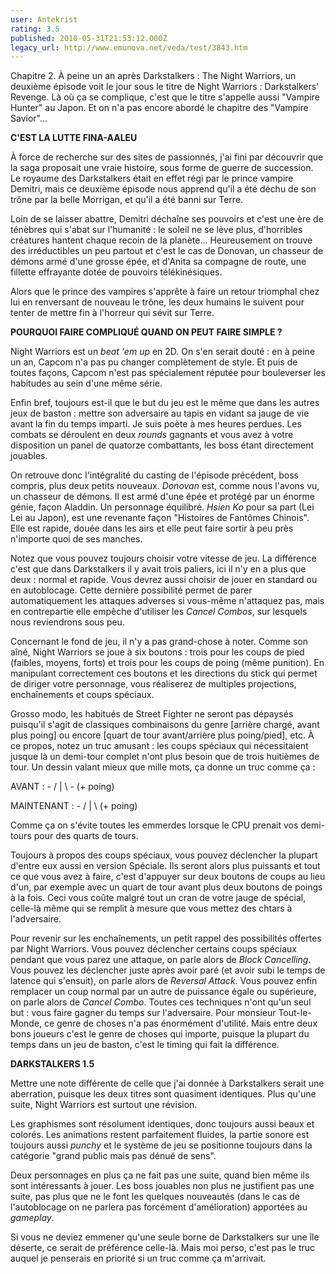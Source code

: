 ```yaml
---
user: Antekrist
rating: 3.5
published: 2010-05-31T21:53:12.000Z
legacy_url: http://www.emunova.net/veda/test/3843.htm
---
```

Chapitre 2\. À peine un an après Darkstalkers : The Night Warriors, un deuxième épisode voit le jour sous le titre de Night Warriors : Darkstalkers' Revenge. Là où ça se complique, c'est que le titre s'appelle aussi "Vampire Hunter" au Japon. Et on n'a pas encore abordé le chapitre des "Vampire Savior"...  

  

**C'EST LA LUTTE FINA-AALEU**  

À force de recherche sur des sites de passionnés, j'ai fini par découvrir que la saga proposait une vraie histoire, sous forme de guerre de succession. Le royaume des Darkstalkers était en effet régi par le prince vampire Demitri, mais ce deuxième épisode nous apprend qu'il a été déchu de son trône par la belle Morrigan, et qu'il a été banni sur Terre.  

Loin de se laisser abattre, Demitri déchaîne ses pouvoirs et c'est une ère de ténèbres qui s'abat sur l'humanité : le soleil ne se lève plus, d'horribles créatures hantent chaque recoin de la planète... Heureusement on trouve des irréductibles un peu partout et c'est le cas de Donovan, un chasseur de démons armé d'une grosse épée, et d'Anita sa compagne de route, une fillette effrayante dotée de pouvoirs télékinésiques.  

Alors que le prince des vampires s'apprête à faire un retour triomphal chez lui en renversant de nouveau le trône, les deux humains le suivent pour tenter de mettre fin à l'horreur qui sévit sur Terre.  

  

**POURQUOI FAIRE COMPLIQUÉ QUAND ON PEUT FAIRE SIMPLE ?**  

Night Warriors est un _beat 'em up_ en 2D. On s'en serait douté : en à peine un an, Capcom n'a pas pu changer complètement de style. Et puis de toutes façons, Capcom n'est pas spécialement réputée pour bouleverser les habitudes au sein d'une même série.  

Enfin bref, toujours est-il que le but du jeu est le même que dans les autres jeux de baston : mettre son adversaire au tapis en vidant sa jauge de vie avant la fin du temps imparti. Je suis poète à mes heures perdues. Les combats se déroulent en deux _rounds_ gagnants et vous avez à votre disposition un panel de quatorze combattants, les boss étant directement jouables.  

On retrouve donc l'intégralité du casting de l'épisode précédent, boss compris, plus deux petits nouveaux. _Donovan_ est, comme nous l'avons vu, un chasseur de démons. Il est armé d'une épée et protégé par un énorme génie, façon Aladdin. Un personnage équilibré. _Hsien Ko_ pour sa part (Lei Lei au Japon), est une revenante façon "Histoires de Fantômes Chinois". Elle est rapide, douée dans les airs et elle peut faire sortir à peu près n'importe quoi de ses manches.  

Notez que vous pouvez toujours choisir votre vitesse de jeu. La différence c'est que dans Darkstalkers il y avait trois paliers, ici il n'y en a plus que deux : normal et rapide. Vous devrez aussi choisir de jouer en standard ou en autoblocage. Cette dernière possibilité permet de parer automatiquement les attaques adverses si vous-même n'attaquez pas, mais en contrepartie elle empêche d'utiliser les _Cancel Combos_, sur lesquels nous reviendrons sous peu.  

Concernant le fond de jeu, il n'y a pas grand-chose à noter. Comme son aîné, Night Warriors se joue à six boutons : trois pour les coups de pied (faibles, moyens, forts) et trois pour les coups de poing (même punition). En manipulant correctement ces boutons et les directions du stick qui permet de diriger votre personnage, vous réaliserez de multiples projections, enchaînements et coups spéciaux.  

Grosso modo, les habitués de Street Fighter ne seront pas dépaysés puisqu'il s'agit de classiques combinaisons du genre \[arrière chargé, avant plus poing\] ou encore \[quart de tour avant/arrière plus poing/pied\], etc. À ce propos, notez un truc amusant : les coups spéciaux qui nécessitaient jusque là un demi-tour complet n'ont plus besoin que de trois huitièmes de tour. Un dessin valant mieux que mille mots, ça donne un truc comme ça :  

AVANT : - / | \\ - (+ poing)  

MAINTENANT : - / | \\ (+ poing)  

Comme ça on s'évite toutes les emmerdes lorsque le CPU prenait vos demi-tours pour des quarts de tours.  

Toujours à propos des coups spéciaux, vous pouvez déclencher la plupart d'entre eux aussi en version Spéciale. Ils seront alors plus puissants et tout ce que vous avez à faire, c'est d'appuyer sur deux boutons de coups au lieu d'un, par exemple avec un quart de tour avant plus deux boutons de poings à la fois. Ceci vous coûte malgré tout un cran de votre jauge de spécial, celle-là même qui se remplit à mesure que vous mettez des chtars à l'adversaire.  

Pour revenir sur les enchaînements, un petit rappel des possibilités offertes par Night Warriors. Vous pouvez déclencher certains coups spéciaux pendant que vous parez une attaque, on parle alors de _Block Cancelling_. Vous pouvez les déclencher juste après avoir paré (et avoir subi le temps de latence qui s'ensuit), on parle alors de _Reversal Attack_. Vous pouvez enfin remplacer un coup normal par un autre de puissance égale ou supérieure, on parle alors de _Cancel Combo_. Toutes ces techniques n'ont qu'un seul but : vous faire gagner du temps sur l'adversaire. Pour monsieur Tout-le-Monde, ce genre de choses n'a pas énormément d'utilité. Mais entre deux bons joueurs c'est le genre de choses qui importe, puisque la plupart du temps dans un jeu de baston, c'est le timing qui fait la différence.  

  

**DARKSTALKERS 1.5**  

Mettre une note différente de celle que j'ai donnée à Darkstalkers serait une aberration, puisque les deux titres sont quasiment identiques. Plus qu'une suite, Night Warriors est surtout une révision.  

Les graphismes sont résolument identiques, donc toujours aussi beaux et colorés. Les animations restent parfaitement fluides, la partie sonore est toujours aussi _punchy_ et le système de jeu se positionne toujours dans la catégorie "grand public mais pas dénué de sens".  

Deux personnages en plus ça ne fait pas une suite, quand bien même ils sont intéressants à jouer. Les boss jouables non plus ne justifient pas une suite, pas plus que ne le font les quelques nouveautés (dans le cas de l'autoblocage on ne parlera pas forcément d'amélioration) apportées au _gameplay_.  

Si vous ne deviez emmener qu'une seule borne de Darkstalkers sur une île déserte, ce serait de préférence celle-là. Mais moi perso, c'est pas le truc auquel je penserais en priorité si un truc comme ça m'arrivait.